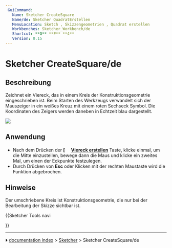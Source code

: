 ```yaml
---
 GuiCommand:
   Name: Sketcher CreateSquare
   Name/de: Sketcher QuadratErstellen
   MenuLocation: Sketch , Skizzengeometrien , Quadrat erstellen
   Workbenches: Sketcher_Workbench/de
   Shortcut: **G** **P** **4**
   Version: 0.15
---
```


# Sketcher CreateSquare/de

## Beschreibung

Zeichnet ein Viereck, das in einem Kreis der Konstruktionsgeometrie eingeschrieben ist. Beim Starten des Werkzeugs verwandelt sich der Mauszeiger in ein weißes Kreuz mit einem roten Sechseck Symbol. Die Koordinaten des Zeigers werden daneben in Echtzeit blau dargestellt.

![](images/SketcherCreateSquareExample.png‎ )

## Anwendung

-   Nach dem Drücken der **[<img src=images/Sketcher_CreateSquare.svg style="width:16px"> [Viereck erstellen](Sketcher_CreateSquare/de.md)** Taste, klicke einmal, um die Mitte einzustellen, bewege dann die Maus und klicke ein zweites Mal, um einen der Eckpunkte festzulegen.
-   Durch Drücken von **Esc** oder Klicken mit der rechten Maustaste wird die Funktion abgebrochen.

## Hinweise

Der umschriebene Kreis ist Konstruktionsgeometrie, die nur bei der Bearbeitung der Skizze sichtbar ist.





{{Sketcher Tools navi

}}



---
⏵ [documentation index](../README.md) > [Sketcher](Sketcher_Workbench.md) > Sketcher CreateSquare/de
